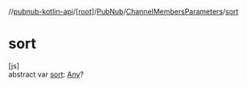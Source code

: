 //[pubnub-kotlin-api](../../../../index.md)/[[root]](../../index.md)/[PubNub](../index.md)/[ChannelMembersParameters](index.md)/[sort](sort.md)

# sort

[js]\
abstract var [sort](sort.md): [Any](https://kotlinlang.org/api/core/kotlin-stdlib/kotlin/-any/index.html)?
